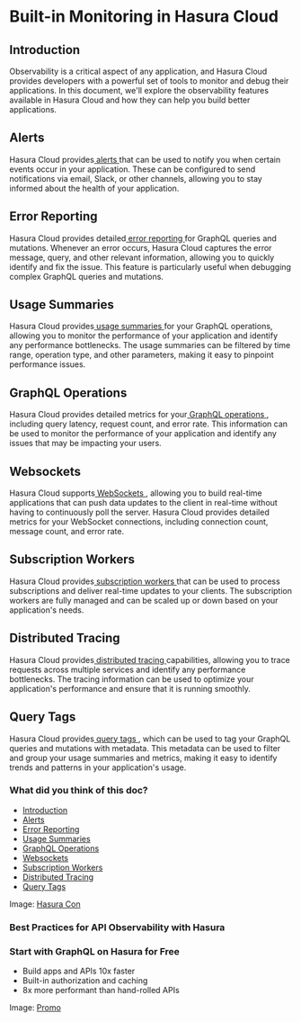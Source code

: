 # Built-in Monitoring in Hasura Cloud

## Introduction​

Observability is a critical aspect of any application, and Hasura Cloud provides developers with a powerful set of tools
to monitor and debug their applications. In this document, we'll explore the observability features available in Hasura
Cloud and how they can help you build better applications.

## Alerts​

Hasura Cloud provides[ alerts ](https://hasura.io/docs/latest/observability/cloud-monitoring/alerting/)that can be used to notify you when
certain events occur in your application. These can be configured to send notifications via email, Slack, or other
channels, allowing you to stay informed about the health of your application.

## Error Reporting​

Hasura Cloud provides detailed[ error reporting ](https://hasura.io/docs/latest/observability/cloud-monitoring/errors/)for GraphQL queries and mutations. Whenever an error
occurs, Hasura Cloud captures the error message, query, and other relevant information, allowing you to quickly identify
and fix the issue. This feature is particularly useful when debugging complex GraphQL queries and mutations.

## Usage Summaries​

Hasura Cloud provides[ usage summaries ](https://hasura.io/docs/latest/observability/cloud-monitoring/usage/)for your GraphQL operations, allowing you to monitor the performance
of your application and identify any performance bottlenecks. The usage summaries can be filtered by time range,
operation type, and other parameters, making it easy to pinpoint performance issues.

## GraphQL Operations​

Hasura Cloud provides detailed metrics for your[ GraphQL operations ](https://hasura.io/docs/latest/observability/cloud-monitoring/operations/), including query latency, request
count, and error rate. This information can be used to monitor the performance of your application and identify any
issues that may be impacting your users.

## Websockets​

Hasura Cloud supports[ WebSockets ](https://hasura.io/docs/latest/observability/cloud-monitoring/websockets/), allowing you to build real-time applications that can push data
updates to the client in real-time without having to continuously poll the server. Hasura Cloud provides detailed
metrics for your WebSocket connections, including connection count, message count, and error rate.

## Subscription Workers​

Hasura Cloud provides[ subscription workers ](https://hasura.io/docs/latest/observability/cloud-monitoring/subscription-workers/)that can be used to process subscriptions and
deliver real-time updates to your clients. The subscription workers are fully managed and can be scaled up or down based
on your application's needs.

## Distributed Tracing​

Hasura Cloud provides[ distributed tracing ](https://hasura.io/docs/latest/observability/cloud-monitoring/tracing/)capabilities, allowing you to
trace requests across multiple services and identify any performance bottlenecks. The tracing information can be used to
optimize your application's performance and ensure that it is running smoothly.

## Query Tags​

Hasura Cloud provides[ query tags ](https://hasura.io/docs/latest/observability/query-tags/), which can be used to tag your GraphQL queries and
mutations with metadata. This metadata can be used to filter and group your usage summaries and metrics, making it easy
to identify trends and patterns in your application's usage.

### What did you think of this doc?

- [ Introduction ](https://hasura.io/docs/latest/observability/cloud-monitoring/index/#introduction)
- [ Alerts ](https://hasura.io/docs/latest/observability/cloud-monitoring/index/#alerts)
- [ Error Reporting ](https://hasura.io/docs/latest/observability/cloud-monitoring/index/#error-reporting)
- [ Usage Summaries ](https://hasura.io/docs/latest/observability/cloud-monitoring/index/#usage-summaries)
- [ GraphQL Operations ](https://hasura.io/docs/latest/observability/cloud-monitoring/index/#graphql-operations)
- [ Websockets ](https://hasura.io/docs/latest/observability/cloud-monitoring/index/#websockets)
- [ Subscription Workers ](https://hasura.io/docs/latest/observability/cloud-monitoring/index/#subscription-workers)
- [ Distributed Tracing ](https://hasura.io/docs/latest/observability/cloud-monitoring/index/#distributed-tracing)
- [ Query Tags ](https://hasura.io/docs/latest/observability/cloud-monitoring/index/#query-tags)


Image: [ Hasura Con ](https://res.cloudinary.com/dh8fp23nd/image/upload/v1677759444/main-web/Group_11455_2_rdpykm.png)

### Best Practices for API Observability with Hasura

### Start with GraphQL on Hasura for Free

- Build apps and APIs 10x faster
- Built-in authorization and caching
- 8x more performant than hand-rolled APIs


Image: [ Promo ](https://hasura.io/docs/assets/images/hasura-free-ff60e409244e0ea12b5a3045d1a9096b.png)